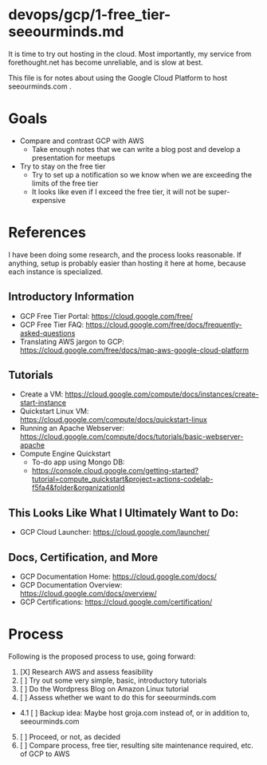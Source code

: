 
# devops/gcp/1-free_tier-seeourminds.md

It is time to try out hosting in the cloud.
Most importantly, my service from forethought.net has become unreliable, and is slow at best.

This file is for notes about using the Google Cloud Platform to host seeourminds.com .

# Goals

- Compare and contrast GCP with AWS
  - Take enough notes that we can write a blog post and develop a presentation for meetups
- Try to stay on the free tier
  - Try to set up a notification so we know when we are exceeding the limits of the free tier
  - It looks like even if I exceed the free tier, it will not be super-expensive

# References

I have been doing some research, and the process looks reasonable.
If anything, setup is probably easier than hosting it here at home, because each instance is specialized.

## Introductory Information

- GCP Free Tier Portal: https://cloud.google.com/free/
- GCP Free Tier FAQ: https://cloud.google.com/free/docs/frequently-asked-questions
- Translating AWS jargon to GCP: https://cloud.google.com/free/docs/map-aws-google-cloud-platform

## Tutorials

- Create a VM: https://cloud.google.com/compute/docs/instances/create-start-instance
- Quickstart Linux VM: https://cloud.google.com/compute/docs/quickstart-linux
- Running an Apache Webserver: https://cloud.google.com/compute/docs/tutorials/basic-webserver-apache
- Compute Engine Quickstart
  - To-do app using Mongo DB:
  -  https://console.cloud.google.com/getting-started?tutorial=compute_quickstart&project=actions-codelab-f5fa4&folder&organizationId

## This Looks Like What I Ultimately Want to Do:

- GCP Cloud Launcher: https://cloud.google.com/launcher/

## Docs, Certification, and More

- GCP Documentation Home: https://cloud.google.com/docs/
- GCP Documentation Overview: https://cloud.google.com/docs/overview/
- GCP Certifications: https://cloud.google.com/certification/

# Process

Following is the proposed process to use, going forward:

1. [X] Research AWS and assess feasibility
2. [ ] Try out some very simple, basic, introductory tutorials
3. [ ] Do the Wordpress Blog on Amazon Linux tutorial
4. [ ] Assess whether we want to do this for seeourminds.com
-  4.1 [ ] Backup idea: Maybe host groja.com instead of, or in addition to, seeourminds.com
5. [ ] Proceed, or not, as decided
6. [ ] Compare process, free tier, resulting site maintenance required, etc. of GCP to AWS

